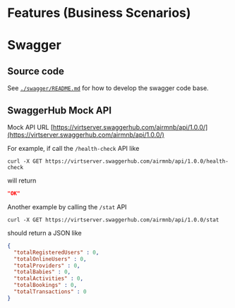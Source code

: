 # Features (Business Scenarios)

# Swagger

## Source code
See [`./swagger/README.md`](swagger/README.md) for how to develop the swagger code base.

## SwaggerHub Mock API
Mock API URL [https://virtserver.swaggerhub.com/airmnb/api/1.0.0/](https://virtserver.swaggerhub.com/airmnb/api/1.0.0/)

For example, if call the `/health-check` API like
```
curl -X GET https://virtserver.swaggerhub.com/airmnb/api/1.0.0/health-check
```
will return
```JSON
"OK"
```

Another example by calling the `/stat` API
```
curl -X GET https://virtserver.swaggerhub.com/airmnb/api/1.0.0/stat
```
should return a JSON like
```JSON
{
  "totalRegisteredUsers" : 0,
  "totalOnlineUsers" : 0,
  "totalProviders" : 0,
  "totalBabies" : 0,
  "totalActivities" : 0,
  "totalBookings" : 0,
  "totalTransactions" : 0
}
```
